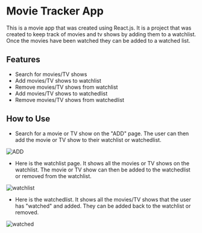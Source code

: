 # Movie Tracker App

This is a movie app that was created using React.js. It is a project that was created to keep track of movies and tv shows by adding them to a watchlist. Once the movies have been watched they can be added to a watched list.

## Features
+ Search for movies/TV shows
+ Add movies/TV shows to watchlist
+ Remove movies/TV shows from watchlist
+ Add movies/TV shows to watchedlist
+ Remove movies/TV shows from watchedlist

## How to Use
+ Search for a movie or TV show on the "ADD" page. The user can then add the movie or TV show to their watchlist or watchedlist.

![ADD](https://user-images.githubusercontent.com/43879432/184495697-ce6d73f0-5505-4e45-a9dc-b8d1caeb4811.jpg)

+ Here is the watchlist page. It shows all the movies or TV shows on the watchlist. The movie or TV show can then be added to the watchedlist or removed from the watchlist.

![watchlist](https://user-images.githubusercontent.com/43879432/184495763-86f9b9ef-8254-45b7-a163-907533bfd8d2.jpg)

+ Here is the watchedlist. It shows all the movies/TV shows that the user has "watched" and added. They can be added back to the watchlist or removed.

![watched](https://user-images.githubusercontent.com/43879432/184495892-ad6ce16a-4187-4559-b3f0-f0ecb1b9eaaa.jpg)
